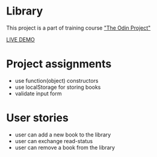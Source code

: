 # Library
This project is a part of training course ["The Odin Project"](https://www.theodinproject.com/paths/full-stack-javascript/courses/javascript/lessons/library)

[LIVE DEMO](https://jewgienijd.github.io/Library-App/)

# Project assignments
- use function(object) constructors
- use localStorage for storing books
- validate input form

# User stories
- user can add a new book to the library  
- user can exchange read-status  
- user can remove a book from the library 
